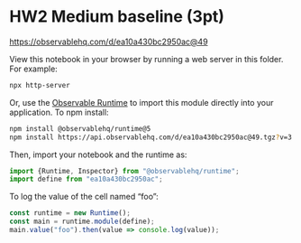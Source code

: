 # HW2 Medium baseline (3pt)

https://observablehq.com/d/ea10a430bc2950ac@49

View this notebook in your browser by running a web server in this folder. For
example:

~~~sh
npx http-server
~~~

Or, use the [Observable Runtime](https://github.com/observablehq/runtime) to
import this module directly into your application. To npm install:

~~~sh
npm install @observablehq/runtime@5
npm install https://api.observablehq.com/d/ea10a430bc2950ac@49.tgz?v=3
~~~

Then, import your notebook and the runtime as:

~~~js
import {Runtime, Inspector} from "@observablehq/runtime";
import define from "ea10a430bc2950ac";
~~~

To log the value of the cell named “foo”:

~~~js
const runtime = new Runtime();
const main = runtime.module(define);
main.value("foo").then(value => console.log(value));
~~~
